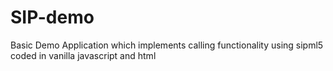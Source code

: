 # SIP-demo

Basic Demo Application which implements calling functionality using sipml5 coded in vanilla javascript and html
